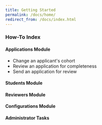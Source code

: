 ```yaml
---
title: Getting Started
permalink: /docs/home/
redirect_from: /docs/index.html
---
```


### How-To Index

#### Applications Module

- Change an applicant's cohort
- Review an application for completeness
- Send an application for review

#### Students Module

#### Reviewers Module

#### Configurations Module


#### Administrator Tasks


